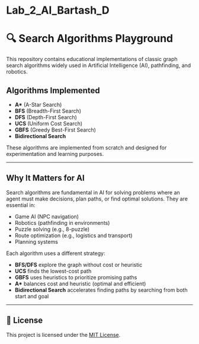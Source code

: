 # Lab_2_AI_Bartash_D

# 🔍 Search Algorithms Playground

This repository contains educational implementations of classic graph search algorithms widely used in Artificial Intelligence (AI), pathfinding, and robotics.

## Algorithms Implemented

- **A\*** (A-Star Search)
- **BFS** (Breadth-First Search)
- **DFS** (Depth-First Search)
- **UCS** (Uniform Cost Search)
- **GBFS** (Greedy Best-First Search)
- **Bidirectional Search**

These algorithms are implemented from scratch and designed for experimentation and learning purposes.

---

## Why It Matters for AI

Search algorithms are fundamental in AI for solving problems where an agent must make decisions, plan paths, or find optimal solutions. They are essential in:

- Game AI (NPC navigation)
- Robotics (pathfinding in environments)
- Puzzle solving (e.g., 8-puzzle)
- Route optimization (e.g., logistics and transport)
- Planning systems

Each algorithm uses a different strategy:
- **BFS/DFS** explore the graph without cost or heuristic
- **UCS** finds the lowest-cost path
- **GBFS** uses heuristics to prioritize promising paths
- **A\*** balances cost and heuristic (optimal and efficient)
- **Bidirectional Search** accelerates finding paths by searching from both start and goal

---

## 📜 License

This project is licensed under the [MIT License](LICENSE).
